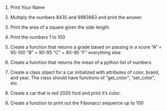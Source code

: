 1. Print Your Name
2. Multiply the numbers 8435 and 9983663 and print the answer
3. Print the area of a square given the side length
4. Print the numbers 1 to 100
5. Create a function that returns a grade based on passing in a score
    “A” = 95-100
    “B” = 90-95
    “C” = 80-90
    “F” everything else

6. Create a function that returns the mean of a python list of numbers
7. Create a class object for a car initialized with attributes of color, brand, and year. The class should have functions of “get_color”, “set_color”, etc.
8. Create a car that is red 2020 ford and print it’s color.
9. Create a function to print out the Fibonacci sequence up to 100